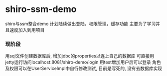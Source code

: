 # shiro-ssm-demo
shiro与ssm整合demo
计划陆续做出登陆，权限管理，缓存功能
主要为了学习并且速度加入到用项目


### 现阶段
用sql文件创建数据库后, 增加jdbc的properties以连上自己的数据库
可直接用jetty运行访问localhost:8081/shiro-demo/login
用test增加用户后可以登录
角色及权限可以在UserServiceImpl中自行修改测试, 目前是写死的, 没有去数据库实现

